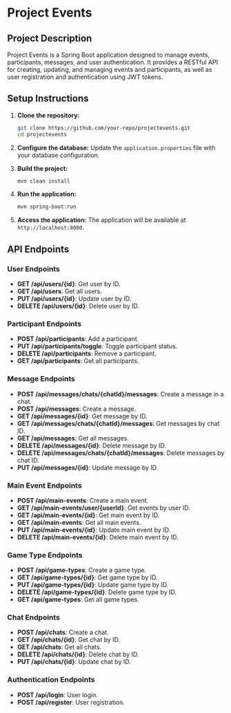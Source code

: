 # Project Events

## Project Description

Project Events is a Spring Boot application designed to manage events, participants, messages, and user authentication. It provides a RESTful API for creating, updating, and managing events and participants, as well as user registration and authentication using JWT tokens.

## Setup Instructions

1. **Clone the repository:**

   ```bash
   git clone https://github.com/your-repo/projectevents.git
   cd projectevents
   ```

2. **Configure the database:**
   Update the `application.properties` file with your database configuration.

3. **Build the project:**

   ```bash
   mvn clean install
   ```

4. **Run the application:**

   ```bash
   mvn spring-boot:run
   ```

5. **Access the application:**
   The application will be available at `http://localhost:8080`.

## API Endpoints

### User Endpoints

- **GET /api/users/{id}**: Get user by ID.
- **GET /api/users**: Get all users.
- **PUT /api/users/{id}**: Update user by ID.
- **DELETE /api/users/{id}**: Delete user by ID.

### Participant Endpoints

- **POST /api/participants**: Add a participant.
- **PUT /api/participants/toggle**: Toggle participant status.
- **DELETE /api/participants**: Remove a participant.
- **GET /api/participants**: Get all participants.

### Message Endpoints

- **POST /api/messages/chats/{chatId}/messages**: Create a message in a chat.
- **POST /api/messages**: Create a message.
- **GET /api/messages/{id}**: Get message by ID.
- **GET /api/messages/chats/{chatId}/messages**: Get messages by chat ID.
- **GET /api/messages**: Get all messages.
- **DELETE /api/messages/{id}**: Delete message by ID.
- **DELETE /api/messages/chats/{chatId}/messages**: Delete messages by chat ID.
- **PUT /api/messages/{id}**: Update message by ID.

### Main Event Endpoints

- **POST /api/main-events**: Create a main event.
- **GET /api/main-events/user/{userId}**: Get events by user ID.
- **GET /api/main-events/{id}**: Get main event by ID.
- **GET /api/main-events**: Get all main events.
- **PUT /api/main-events/{id}**: Update main event by ID.
- **DELETE /api/main-events/{id}**: Delete main event by ID.

### Game Type Endpoints

- **POST /api/game-types**: Create a game type.
- **GET /api/game-types/{id}**: Get game type by ID.
- **PUT /api/game-types/{id}**: Update game type by ID.
- **DELETE /api/game-types/{id}**: Delete game type by ID.
- **GET /api/game-types**: Get all game types.

### Chat Endpoints

- **POST /api/chats**: Create a chat.
- **GET /api/chats/{id}**: Get chat by ID.
- **GET /api/chats**: Get all chats.
- **DELETE /api/chats/{id}**: Delete chat by ID.
- **PUT /api/chats/{id}**: Update chat by ID.

### Authentication Endpoints

- **POST /api/login**: User login.
- **POST /api/register**: User registration.
